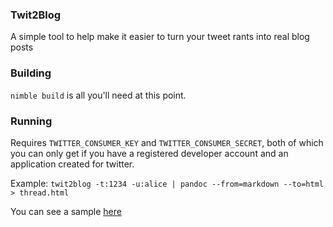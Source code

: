 ### Twit2Blog

A simple tool to help make it easier to turn your tweet rants into real blog posts

### Building
`nimble build` is all you'll need at this point.

### Running
Requires `TWITTER_CONSUMER_KEY` and `TWITTER_CONSUMER_SECRET`, both of which you can only get if you have a registered developer account and an application created for twitter.

Example: `twit2blog -t:1234 -u:alice | pandoc --from=markdown --to=html > thread.html`

You can see a sample [here](https://wesk.tech/tweet_example.html)
